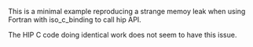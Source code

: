 This is a minimal example reproducing a strange memoy leak when using Fortran with iso_c_binding to call hip API. 

The HIP C code doing identical work does not seem to have this issue.
